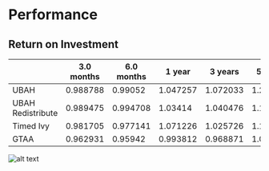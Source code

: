 # Performance

## Return on Investment

|                   | 3.0 months | 6.0 months | 1 year   | 3 years  | 5 years  | 10 years | Max      |   |
|-------------------|------------|------------|----------|----------|----------|----------|----------|---|
| UBAH              | 0.988788   | 0.99052    | 1.047257 | 1.072033 | 1.201552 | 1.599346 | 1.363545 |   |
| UBAH Redistribute | 0.989475   | 0.994708   | 1.03414  | 1.040476 | 1.125178 | 1.487491 | 1.296974 |   |
| Timed Ivy         | 0.981705   | 0.977141   | 1.071226 | 1.025726 | 1.177063 | 1.521313 | 1.475961 |   |
| GTAA              | 0.962931   | 0.95942    | 0.993812 | 0.968871 | 1.031636 | 1.251788 | 1.37171  |   |

![alt text](https://github.com/KieranLitschel/PortfolioBacktesting/blob/master/Historical%20Prices/Results/Returns.png "Return on Investment Graph")


